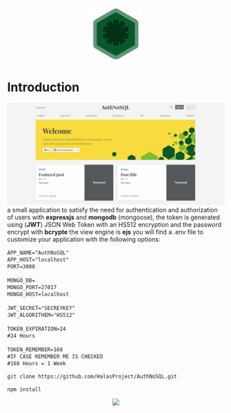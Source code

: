 <p align="center">
   <img width="120" height="130" src="https://raw.githubusercontent.com/HalasProject/authnosql/master/public/app/logo.png" />
</p>

# Introduction
![Presentation](https://raw.githubusercontent.com/HalasProject/authnosql/master/public/app/Authnosql.gif)
a small application to satisfy the need for authentication and authorization of users with **expressjs** and **mongodb** (mongoose), the token is generated using (**JWT**) JSON Web Token with an HS512 encryption and the password encrypt with **bcrypte** the view engine is **ejs** you will find  a .env file to customize your application with the following options:

```
APP_NAME="AuthNoSQL"
APP_HOST="localhost"
PORT=3000

MONGO_DB=
MONGO_PORT=27017
MONGO_HOST=localhost

JWT_SECRET="SECREYKEY"
JWT_ALGORITHEM="HS512"

TOKEN_EXPIRATION=24
#24 Hours

TOKEN_REMEMBER=168
#IF CASE REMEMBER ME IS CHECKED
#168 Hours = 1 Week
```

```
git clone https://github.com/HalasProject/AuthNoSQL.git
```

```
npm install
```

<p align="center">
   <img src="https://i.ibb.co/zHdKpsJ/salahbentayeb.png" />
</p>
